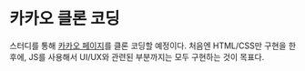 # 카카오 클론 코딩
스터디를 통해 [카카오 페이지](https://www.kakaocorp.com/page/)를 클론 코딩할 예정이다.
처음엔 HTML/CSS만 구현을 한 후에, JS를 사용해서 UI/UX와 관련된 부분까지는 모두 구현하는 것이 목표다.
